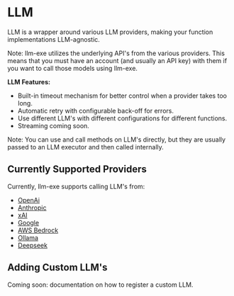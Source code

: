 # LLM

LLM is a wrapper around various LLM providers, making your function implementations LLM-agnostic.

Note: llm-exe utilizes the underlying API's from the various providers. This means that you must have an account (and usually an API key) with them if you want to call those models using llm-exe.

**LLM Features:**

- Built-in timeout mechanism for better control when a provider takes too long.
- Automatic retry with configurable back-off for errors.
- Use different LLM's with different configurations for different functions.
- Streaming coming soon.

Note: You can use and call methods on LLM's directly, but they are usually passed to an LLM executor and then called internally.

## Currently Supported Providers

Currently, llm-exe supports calling LLM's from:

- [OpenAi](/llm/openai.html)
- [Anthropic](/llm/anthropic.html)
- [xAI](/llm/xai.html)
- [Google](/llm/gemini.html)
- [AWS Bedrock](/llm/bedrock.html)
- [Ollama](/llm/ollama.html)
- [Deepseek](/llm/deepseek.html)

## Adding Custom LLM's

Coming soon: documentation on how to register a custom LLM.

<!-- If you need to register additional LLM's to be used, you can, once I add documentation. -->
